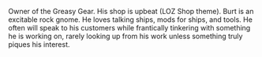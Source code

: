 Owner of the Greasy Gear. His shop is upbeat (LOZ Shop theme). Burt is an excitable rock gnome. He loves talking ships, mods for ships, and tools. He often will speak to his customers while frantically tinkering with something he is working on, rarely looking up from his work unless something truly piques his interest.
